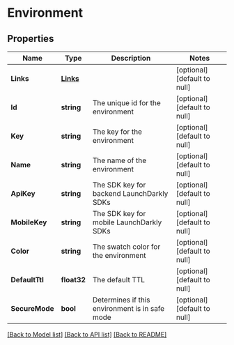 # Environment

## Properties
Name | Type | Description | Notes
------------ | ------------- | ------------- | -------------
**Links** | [**Links**](Links.md) |  | [optional] [default to null]
**Id** | **string** | The unique id for the environment | [optional] [default to null]
**Key** | **string** | The key for the environment | [optional] [default to null]
**Name** | **string** | The name of the environment | [optional] [default to null]
**ApiKey** | **string** | The SDK key for backend LaunchDarkly SDKs | [optional] [default to null]
**MobileKey** | **string** | The SDK key for mobile LaunchDarkly SDKs | [optional] [default to null]
**Color** | **string** | The swatch color for the environment | [optional] [default to null]
**DefaultTtl** | **float32** | The default TTL | [optional] [default to null]
**SecureMode** | **bool** | Determines if this environment is in safe mode | [optional] [default to null]

[[Back to Model list]](../README.md#documentation-for-models) [[Back to API list]](../README.md#documentation-for-api-endpoints) [[Back to README]](../README.md)


